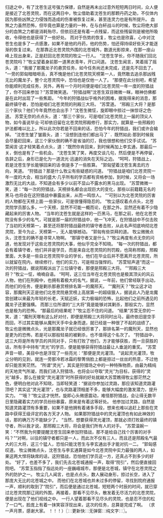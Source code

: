 归途之中，有了沈苍生这号强力保镖，自然是再未出过意外短短两日时间，众人便是接近了北苍灵院，而在这两日中，牧尘借助着沈苍生的那颗丹药之助，不仅体内因为那些凶煞之力侵蚀而造成的伤害被恢复过来，甚至连灵力也是有所提升。
血煞之力虽然恐怖，但毕竟也算是力量的一种，在与白轩战斗的时候，牧尘将绝大部分的血煞之力都是消耗殆尽，但依旧还是有着一点残留，而这些残留则是被他所吸收，令得他也是获得了一些好处。
而对于伤势的恢复，牧尘也是欣喜，心中对沈苍生也是多了一点感激，如果不是他的丹药，他的伤势，怕还得持续好些天才能逐渐的恢复过来。
在那靠近北苍灵院外围的北苍城外，数道光影掠来，在那一座山峰上现出身来，正是赶回北苍灵院的牧尘一行人。
“沈苍生学长，你不随我们回北苍灵院吗？”牧尘望着身前那一道黑衣青年，开口问道。
沈苍生闻言，笑着摇了摇头，道：“我接了那魔龙子的悬赏任务，如今任务尚还未完成，还是先不回去了。
”一旁的郭匈暗暗咂舌，真不愧是他们北苍灵院天榜第一人，竟然敢去追杀那凶残无比的魔龙子，整个北苍灵院中，恐怕也是仅他一人了。
“那便在此分别吧，希望你能顺利完成任务，另外，再有一个月时间便是咱们北苍灵院一年一度的狩猎战了，你不回来参加？”苏萱微笑道。
“狩猎战啊”沈苍生双目微微一眯，眼神仿佛都是在此时出现了一些焦距。
“今年的狩猎战似乎格外的困难，据我得来的消息，那最终镇守者，恐怕是咱们北苍灵院的刑殿三大将。
”苏萱道。
“邢殿三大将？是那三个家伙？他们今年竟然也会出手？”沈苍生微怔，旋即眼中掠过一抹惊讶之色·道。
苏萱无奈的点点头，道：“那三个家伙，可是咱们北苍灵院上一届的顶尖人物，如今虽说毕业·可却依旧留在北苍灵院邢殿修行，那实力，就算是一些邢殿的护法都难以比上，所以此次你若是不回来的话，恐怕今年的狩猎战，我们或许会输掉。
”沈苍生皱了皱眉头，道：“没想到连他们都出马了¨．既然如此·那到时候我会尽量赶回来，这三个家伙倒的确不是省油的灯，我也很想和他们交手试试。
”苏萱闻言·这才轻笑着点点头，道：“既然你肯回来，到时候再加上李玄通，那最后一关，倒也是有了一些机会。
”沈苍生笑了笑，再度交谈几句，然后便是不再停留，告辞之后，身形已是化为一道流光·迅速的消失在天际之边。
“呵呵，狩猎战上，若是沈苍生学长能够回来的话·倒是多了一些胜算。
”郭匈望着沈苍生离去的方向，笑道。
“狩猎战？那是什么牧尘有些疑惑的问道。
“狩猎战是咱们北苍灵院一年一度的大会，相当的盛大·几乎所有的学员都有资格参加，到时候，又将会一场激烈无比的大战，不知道会有多少以前不显山不露水的黑马出现。
”苏萱微微一笑，道：“每一次的狩猎战，天榜排名都会出现巨大的变化，那些以前籍籍无名的黑马·也将会在这狩猎战中暴露出来，从而一鸣惊人。
”“可别以为北苍灵院的厉害的人物都在天榜上面·一些家伙，可是很懂得隐忍的。
”牧尘感叹着点点头，北苍灵院学员那么多，一个天榜，显然不可能一概而论，在那之外，显然还有着不少隐藏起来的厉害人物。
“当年的沈苍生就是这样的一匹黑马，在那之前，他在北苍灵院没有多少的名气，可就是那一届的狩猎战中，他一飞冲天，在狩猎战中不仅击败了当初的天榜第一，甚至还将那狩猎战最终的镇守者击败，从此名声彻底响彻北苍灵院，至今为止，天榜第一，无人能够撼动。
”郭匈有些崇拜的道。
牧尘微微点头，沈苍生的确不是寻常人物啊。
“那镇守者又是什么？”牧尘再度有点无奈的问道，他发现对于这些北苍灵院的大事，他似乎完全不知晓。
“每一次的狩猎战，都会有着镇守者，他们并非是学员，而是来自北苍灵院的刑罚殿，也简称邢殿，邢殿里面，大多是一些自北苍灵院毕业的学长，他们在毕业后并不愿离开北苍灵院，所以就留在院内，继续修行，他们的实力，可是相当强悍的。
”苏萱轻声道“而这一次的狩猎战，据说邢殿派出了三位镇守者，那便是邢殿三大将。
”“邢殿三大将？”牧尘一怔，喃喃自语。
“呵呵，这三位当年在北苍灵院也是极其顶尖的风云人物，他们在刑殿中，也拥有着极大的名气，据说，一年前，他们曾经联手出动，而他们的任务，便是剿杀那悬赏榜排名第一的魔邢天。
”“魔刑天？”牧尘这才动容，那魔刑天正是他们北苍灵院悬赏榜上高居第一的超级狠人，据说此人乃是龙魔宫创建以来最为年轻的长老，天赋近妖，实力极端的恐怖，比起他们之前所遇见的魔龙子还要强横。
而那三位所谓的“三大将”竟是能够对其剿杀，那般实力，显然也是极为的恐怖。
“那最后的结果呢？”牧尘忍不住的问道。
“结果”苏萱无奈的一笑，道：“魔刑天哪有这么好对付，即便是邢殿三大将同时出马，最终依旧是空手而回，不过其实能够从魔刑天手中全身而退，就已经是一种很了不起的战绩了。
牧尘也是微微点头，光是那魔龙子就已经很厉害了，那排名第一的魔刑天，显然也是更为的恐怖，若是可以那般轻易的被剿杀，也不值得这个名次了。
“狩猎战中，这三大将是所有学员的共同对手，只有打败了他们，方才能够获胜，而一旦获胜的话，所有手中持有“灵光”的学员，便是能够获得狩猎战最让人垂涎的重奖。
”苏萱声音一顿，美目中也是浮现了一些亮光：“那便是灵光灌顶。
”说起灵光灌顶，牧尘分明的见到，就连一旁那冷若冰霜的黎箐俏脸上都是掠过一丝丝的热意，不过他却只能苦笑茫然。
“所谓“灵光”，其实是狩猎场之中的一种特殊物质，由最为精纯的天地灵气所凝，而我们进入狩猎场，也将会以夺取“灵光”为目标，获得的“灵光”越多，那么在接受“灵光灌顶”时所获得的好处就越大苏萱瞧得牧尘那茫然之色，便明白他对此不知晓，当即轻笑道：“据说你参加过灵路，那应该知道灵路灌顶吧？其实这“灵光灌顶”，也与灵路灌顶相差不多，能够大幅度的激发潜力，提升实力。
”“哦？”牧尘这才恍然，旋即心头微感震动，难怪那狩猎战，会让得无数平日里隐藏着实力的学员纷纷暴露，原来是有着这等好处。
他参加过灵路，自然是知道灵路灌顶有多重要，如果不是他拥有着诸多手段，想来也难以追赶上那些在灵路中获得王级评定的各方天才人物。
如果那狩猎战中的灵光灌顶也有如此神效的话，那的确万万不能缺少了。
“当然，想要获得灵光灌顶，那就必须打败最终的镇守者，所以我才说，那邢殿三大将，将会是我们所有人的对手。
”苏萱温婉一笑：“不然我为何要提醒沈苍生回来参加狩猎战，那不是给自己找个厉害的对手吗？”“对啊，以往的镇守者都只是一人，而此次不仅有三人，而且还是邢殿名气最大的三大将，这三个猛人，恐怕只能沈苍生与李玄通出手才能对抗一二。
”郭匈感叹道。
牧尘微微点头，沈苍生与李玄通算是如今北苍灵院中实力最强的两人，如果这两大悍将缺席的话，这狩猎战，恐怕他们学员这一方，还真占不到多少的好处。
“好了，也差不多了，我们先去北苍城通报一声，取得“院引”，然后便直接回院吧。
”苏萱玉指指了指远处的一座巍峨城市，那便是北苍城，镇守在北苍灵院之外的防护之一。
牧尘几人闻言，也是点点头，数人展动身形，掠过长空，进入了那庞大无比的北苍城之中。
而他们在北苍城也并未过多的停留，寻找到院府通报一声，顺利的取到了“院引”，而后便是通过北苍城，短短两个时辰的时间，就已穿过北苍灵院那辽阔的外围，再接着，那看不见尽头，散发着无尽活力的北苍灵院，便是出现在了他们视线之中。
一行人望着那看不见尽头的灵院，也是忍不住的松了一口气，脸庞上有着一抹笑容浮现出来，这次的任务，总算是完成了啊。
（求一声月票，感谢大家。
！！！）〖∷更新快∷无弹窗∷纯文字∷〗。
